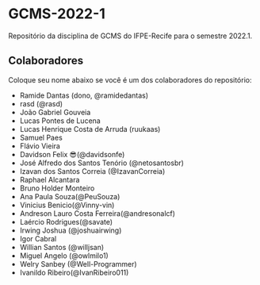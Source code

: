 # GCMS-2022-1
Repositório da disciplina de GCMS do IFPE-Recife para o semestre 2022.1.

## Colaboradores
Coloque seu nome abaixo se você é um dos colaboradores do repositório:
* Ramide Dantas (dono, @ramidedantas)
* rasd (@rasd)
* João Gabriel Gouveia
* Lucas Pontes de Lucena
* Lucas Henrique Costa de Arruda (ruukaas)
* Samuel Paes
* Flávio Vieira
* Davidson Felix 😎(@davidsonfe)
* José Alfredo dos Santos Tenório (@netosantosbr)
* Izavan dos Santos Correia (@IzavanCorreia)
* Raphael Alcantara
* Bruno Holder Monteiro
* Ana Paula Souza(@PeuSouza)
* Vinicius Benicio(@Vinny-vin)
* Andreson Lauro Costa Ferreira(@andresonalcf)
* Laércio Rodrigues(@savate)
* Irwing Joshua (@joshuairwing)
* Igor Cabral
* Willian Santos (@willjsan)
* Miguel Angelo (@owlmilo1)
* Welry Sanbey (@Well-Programmer)
* Ivanildo Ribeiro(@IvanRibeiro011)
